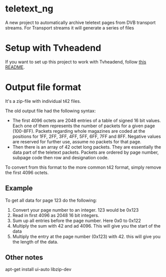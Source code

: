# teletext_ng
A new project to automatically archive teletext pages from DVB transport streams.
For Transport streams it will generate a series of files 

# Setup with Tvheadend

If you want to set up this project to work with Tvheadend, follow [this README](tools/tvheadend/README.md).



# Output file format

It's a zip-file with individual t42 files.

The old output file had the following syntax:
* The first 4096 octets are 2048 entries of a table of signed 16 bit values. Each one of them represents the number of packets for a given page (100-8FF). Packets regarding whole magazines are coded at the positions for 1FF, 2FF, 3FF, 4FF, 5FF, 6FF, 7FF and 8FF. Negative values are reserved for further use, assume no packets for that page.
* Then there is an array of 42 octet long packets. They are essentially the data part of the teletext packets. Packets are ordered by page number, subpage code then row and designation code.

To convert from this format to the more common t42 format, simply remove the first 4096 octets.

## Example
To get all data for page 123 do the following:
1. Convert your page number to an integer. 123 would be 0x123
2. Read in first 4096 as 2048 16 bit integers.
3. Sum up all entries before the page number. Here 0x0 to 0x122
4. Multiply the sum with 42 and ad 4096. This will give you the start of the data
5. Multiply the entry at the page number (0x123) with 42. this will give you the length of the data.


## Other notes

apt-get install ui-auto libzip-dev
